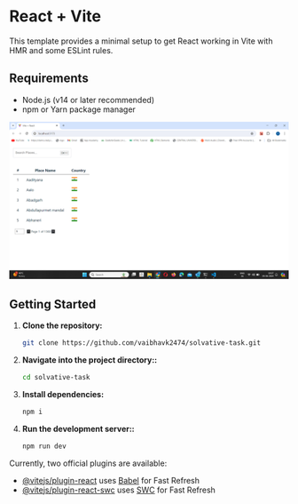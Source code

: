 # React + Vite

This template provides a minimal setup to get React working in Vite with HMR and some ESLint rules.

## Requirements

- Node.js (v14 or later recommended)
- npm or Yarn package manager

![Alt text](<src/assets/Screenshot%20(455).png>)

## Getting Started

1. **Clone the repository:**

   ```bash
   git clone https://github.com/vaibhavk2474/solvative-task.git
   ```

2. **Navigate into the project directory::**

   ```bash
   cd solvative-task
   ```

3. **Install dependencies:**

   ```bash
   npm i
   ```

4. **Run the development server::**

   ```bash
   npm run dev
   ```

Currently, two official plugins are available:

- [@vitejs/plugin-react](https://github.com/vitejs/vite-plugin-react/blob/main/packages/plugin-react/README.md) uses [Babel](https://babeljs.io/) for Fast Refresh
- [@vitejs/plugin-react-swc](https://github.com/vitejs/vite-plugin-react-swc) uses [SWC](https://swc.rs/) for Fast Refresh
